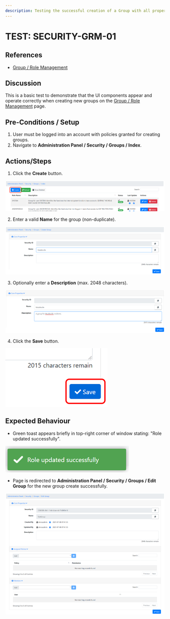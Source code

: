 ```yaml
---
description: Testing the successful creation of a Group with all properties specified.
---
```


# TEST: SECURITY-GRM-01

## References

* [Group / Role Management](../../../../../operations/security-administration/group-role-management.md)

## Discussion

This is a basic test to demonstrate that the UI components appear and operate correctly when creating new groups on the [Group / Role Management](../../../../../operations/security-administration/group-role-management.md) page.

## Pre-Conditions / Setup

1. User must be logged into an account with policies granted for creating groups.
2. Navigate to **Administration Panel / Security / Groups / Index**. 

## Actions/Steps

1. Click the **Create** button.

![](../../../../../../.gitbook/assets/image%20%28295%29.png)

2. Enter a valid **Name** for the group \(non-duplicate\).

![](../../../../../../.gitbook/assets/image%20%28335%29.png)

3. Optionally enter a **Description** \(max. 2048 characters\).

![](../../../../../../.gitbook/assets/image%20%28316%29.png)

4. Click the **Save** button.

![](../../../../../../.gitbook/assets/image%20%28304%29.png)

## Expected Behaviour

* Green toast appears briefly in top-right corner of window stating: "Role updated successfully".

![](../../../../../../.gitbook/assets/image%20%28292%29.png)

* Page is redirected to **Administration Panel / Security / Groups / Edit Group** for the new group create successfully.

![](../../../../../../.gitbook/assets/image%20%28303%29.png)

